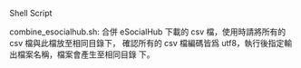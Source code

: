 Shell Script

combine_esocialhub.sh:
合併 eSocialHub 下載的 csv 檔，使用時請將所有的 csv 檔與此檔放至相同目錄下，
確認所有的 csv 檔編碼皆爲 utf8，執行後指定輸出檔案名稱，檔案會產生至相同目錄
下。
